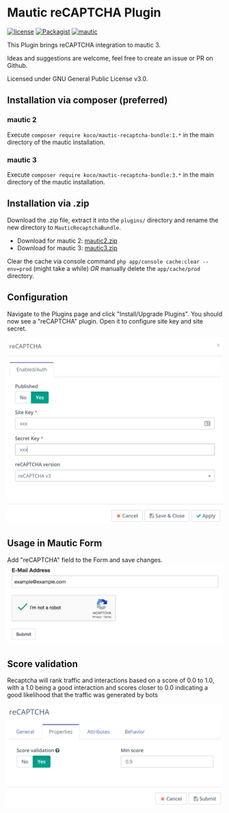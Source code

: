 # Mautic reCAPTCHA Plugin

[![license](https://img.shields.io/packagist/v/koco/mautic-recaptcha-bundle.svg)](https://packagist.org/packages/koco/mautic-recaptcha-bundle) 
[![Packagist](https://img.shields.io/packagist/l/koco/mautic-recaptcha-bundle.svg)](LICENSE)
[![mautic](https://img.shields.io/badge/mautic-3-blue.svg)](https://www.mautic.org/mixin/recaptcha/)

This Plugin brings reCAPTCHA integration to mautic 3.

Ideas and suggestions are welcome, feel free to create an issue or PR on Github.

Licensed under GNU General Public License v3.0.

## Installation via composer (preferred)
### mautic 2
Execute `composer require koco/mautic-recaptcha-bundle:1.*` in the main directory of the mautic installation.
### mautic 3
Execute `composer require koco/mautic-recaptcha-bundle:3.*` in the main directory of the mautic installation.

## Installation via .zip
Download the .zip file, extract it into the `plugins/` directory and rename the new directory to `MauticRecaptchaBundle`.

* Download for mautic 2: [mautic2.zip](https://github.com/KonstantinCodes/mautic-recaptcha/archive/1.1.3.zip)
* Download for mautic 3: [mautic3.zip](https://github.com/KonstantinCodes/mautic-recaptcha/archive/master.zip)

Clear the cache via console command `php app/console cache:clear --env=prod` (might take a while) *OR* manually delete the `app/cache/prod` directory.

## Configuration
Navigate to the Plugins page and click "Install/Upgrade Plugins". You should now see a "reCAPTCHA" plugin. Open it to configure site key and site secret.

![plugin config](/doc/config.png?raw=true "plugin config")

## Usage in Mautic Form
Add "reCAPTCHA" field to the Form and save changes.
![mautic form](/doc/form_preview.png?raw=true "Mautic Form with reCAPTCHA")

## Score validation

Recaptcha will rank traffic and interactions based on a score of 0.0 to 1.0, with a 1.0 being a good interaction and scores closer to 0.0 indicating a good likelihood that the traffic was generated by bots

![score validation](/doc/score-validation.png?raw=true "plugin config")
